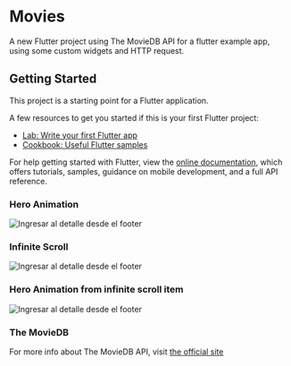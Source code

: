 # Movies

A new Flutter project using The MovieDB API for a flutter example app, using some custom widgets and HTTP request.

## Getting Started

This project is a starting point for a Flutter application.

A few resources to get you started if this is your first Flutter project:

- [Lab: Write your first Flutter app](https://flutter.dev/docs/get-started/codelab)
- [Cookbook: Useful Flutter samples](https://flutter.dev/docs/cookbook)

For help getting started with Flutter, view the
[online documentation](https://flutter.dev/docs), which offers tutorials,
samples, guidance on mobile development, and a full API reference.

### Hero Animation

![Ingresar al detalle desde el footer](https://github.com/farinas09/movies_app/blob/master/assets/example/mainDetail.gif)


### Infinite Scroll

![Ingresar al detalle desde el footer](https://github.com/farinas09/movies_app/blob/master/assets/example/horizontalScroll.gif)


### Hero Animation from infinite scroll item

![Ingresar al detalle desde el footer](https://github.com/farinas09/movies_app/blob/master/assets/example/footerDetail.gif)


### The MovieDB

For more info about The MovieDB API, visit  [the official site](https://developers.themoviedb.org/3/getting-started/introduction)

